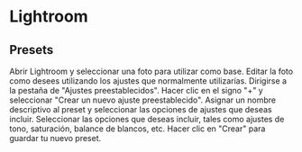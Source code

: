 # Lightroom
## Presets
Abrir Lightroom y seleccionar una foto para utilizar como base.
Editar la foto como desees utilizando los ajustes que normalmente utilizarías.
Dirigirse a la pestaña de "Ajustes preestablecidos".
Hacer clic en el signo "+" y seleccionar "Crear un nuevo ajuste preestablecido".
Asignar un nombre descriptivo al preset y seleccionar las opciones de ajustes que deseas incluir.
Seleccionar las opciones que deseas incluir, tales como ajustes de tono, saturación, balance de blancos, etc.
Hacer clic en "Crear" para guardar tu nuevo preset.